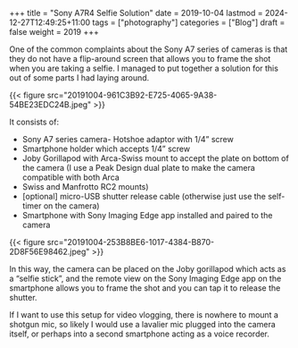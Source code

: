 +++
title = "Sony A7R4 Selfie Solution"
date = 2019-10-04
lastmod = 2024-12-27T12:49:25+11:00
tags = ["photography"]
categories = ["Blog"]
draft = false
weight = 2019
+++

One of the common complaints about the Sony A7 series of cameras is that they do not have a flip-around screen that allows you to frame the shot when you are taking a selfie. I managed to put together a solution for this out of some parts I had laying around.

{{< figure src="20191004-961C3B92-E725-4065-9A38-54BE23EDC24B.jpeg" >}}

It consists of:

-   Sony A7 series camera- Hotshoe adaptor with 1/4” screw
-   Smartphone holder which accepts 1/4” screw
-   Joby Gorillapod with Arca-Swiss mount to accept the plate on bottom of the camera (I use a Peak Design dual plate to make the camera compatible with both Arca
-   Swiss and Manfrotto RC2 mounts)
-   [optional] micro-USB shutter release cable (otherwise just use the self-timer on the camera)
-   Smartphone with Sony Imaging Edge app installed and paired to the camera

{{< figure src="20191004-253B8BE6-1017-4384-B870-2D8F56E98462.jpeg" >}}

In this way, the camera can be placed on the Joby gorillapod which acts as a “selfie stick”, and the remote view on the Sony Imaging Edge app on the smartphone allows you to frame the shot and you can tap it to release the shutter.

If I want to use this setup for video vlogging, there is nowhere to mount a shotgun mic, so likely I would use a lavalier mic plugged into the camera itself, or perhaps into a second smartphone acting as a voice recorder.
